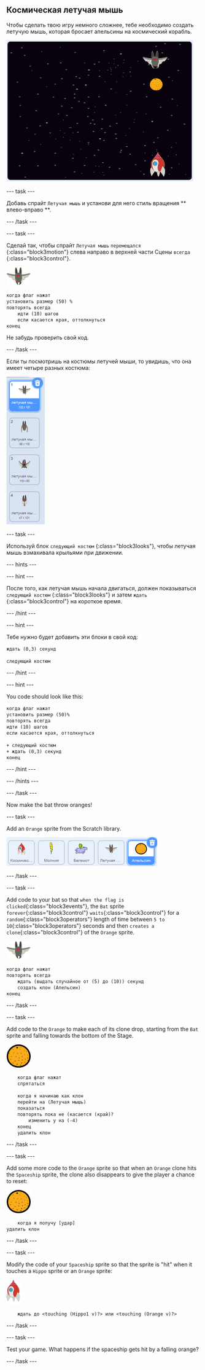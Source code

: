 ## Космическая летучая мышь

Чтобы сделать твою игру немного сложнее, тебе необходимо создать летучую мышь, которая бросает апельсины на космический корабль.

![летучая мышь бросает апельсин на космический корабль](images/bat-oranges.png)

\--- task \---

Добавь спрайт ` Летучая мышь ` и установи для него стиль вращения ** влево-вправо **.

\--- /task \---

\--- task \---

Сделай так, чтобы спрайт ` Летучая мышь ` ` перемещался ` {:class="block3motion"} слева направо в верхней части Сцены ` всегда ` {:class="block3control"}.

![спрайт летучей мыши](images/bat-sprite.png)

```blocks3
когда флаг нажат
установить размер (50) %
повторять всегда
    идти (10) шагов
    если касается края, оттолкнуться
конец
```

Не забудь проверить свой код.

\--- /task \---

Если ты посмотришь на костюмы летучей мыши, то увидишь, что она имеет четыре разных костюма:

![снимок экрана](images/invaders-bat-costume.png)

\--- task \---

Используй блок `следующий костюм` {:class="block3looks"}, чтобы летучая мышь взмахивала крыльями при движении.

\--- hints \---

\--- hint \---

После того, как летучая мышь начала двигаться, должен показываться `следующий костюм` {:class="block3looks"} и затем `ждать` {:class="block3control"} на короткое время.

\--- /hint \---

\--- hint \---

Тебе нужно будет добавить эти блоки в свой код:

```blocks3
ждать (0,3) секунд

следующий костюм
```

\--- /hint \---

\--- hint \---

You code should look like this:

```blocks3
когда флаг нажат
установить размер (50)%
повторять всегда
идти (10) шагов
если касается края, оттолкнуться

+ следующий костюм
+ ждать (0,3) секунд
конец
```

\--- /hint \---

\--- /hints \---

\--- /task \---

Now make the bat throw oranges!

\--- task \---

Add an `Orange` sprite from the Scratch library.

![screenshot](images/invaders-orange.png)

\--- /task \---

\--- task \---

Add code to your bat so that `when the flag is clicked`{:class="block3events"}, the `Bat` sprite `forever`{:class="block3control"} `waits`{:class="block3control"} for a `random`{:class="block3operators"} length of time between `5 to 10`{:class="block3operators"} seconds and then `creates a clone`{:class="block3control"} of the `Orange` sprite.

![bat sprite](images/bat-sprite.png)

```blocks3
когда флаг нажат
повторять всегда
    ждать (выдать случайное от (5) до (10)) секунд
    создать клон (Апельсин)
конец
```

\--- /task \---

\--- task \---

Add code to the `Orange` to make each of its clone drop, starting from the `Bat` sprite and falling towards the bottom of the Stage.

![orange sprite](images/orange-sprite.png)

```blocks3
    когда флаг нажат
    спрятаться

    когда я начинаю как клон
    перейти на (Летучая мышь)
    показаться
    повторять пока не (касается (край)?
        изменить y на (-4)
    конец
    удалить клон
```

\--- /task \---

\--- task \---

Add some more code to the `Orange` sprite so that when an `Orange` clone hits the `Spaceship` sprite, the clone also disappears to give the player a chance to reset:

![orange sprite](images/orange-sprite.png)

```blocks3
    когда я получу [удар]
удалить клон
```

\--- /task \---

\--- task \---

Modify the code of your `Spaceship` sprite so that the sprite is "hit" when it touches a `Hippo` sprite or an `Orange` sprite:

![rocket sprite](images/rocket-sprite.png)

```blocks3
    ждать до <touching (Hippo1 v)?> или <touching (Orange v)?>
```

\--- /task \---

\--- task \---

Test your game. What happens if the spaceship gets hit by a falling orange?

\--- /task \---